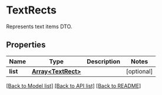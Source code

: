 # TextRects
Represents text items DTO.

## Properties
Name | Type | Description | Notes
------------ | ------------- | ------------- | -------------
**list** | [**Array&lt;TextRect&gt;**](TextRect.md) |  | [optional]

[[Back to Model list]](../README.md#documentation-for-models) [[Back to API list]](../README.md#documentation-for-api-endpoints) [[Back to README]](../README.md)

